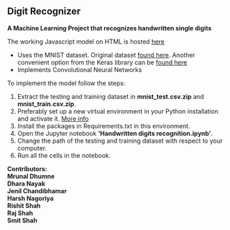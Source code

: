 ## Digit Recognizer

**A Machine Learning Project that recognizes handwritten single digits**

The working Javascript model on HTML is hosted [here](https://shah-raj.github.io/Handwritten-Digit-Recognition/)

- Uses the MNIST dataset. Original dataset [found here](http://yann.lecun.com/exdb/mnist/). Another convenient option from the Keras library can be [found here](https://www.tensorflow.org/api_docs/python/tf/keras/datasets/mnist/load_data)
- Implements Convolutional Neural Networks


To implement the model follow the steps:
  1. Extract the testing and training dataset in **mnist_test.csv.zip** and **mnist_train.csv.zip**.
  2. Preferably set up a new virtual environment in your Python installation and activate it. [More info](https://packaging.python.org/guides/installing-using-pip-and-virtual-environments/)
  3. Install the packages in Requirements.txt in this environment.
  4. Open the Jupyter notebook **'Handwritten digits recognition.ipynb'**.
  5. Change the path of the testing and training dataset with respect to your computer.
  6. Run all the cells in the notebook.

<b>Contributors:
  <br></t>Mrunal Dhumne
  <br></t>Dhara Nayak
  <br></t>Jenil Chandibhamar
  <br></t>Harsh Nagoriya
  <br></t>Rishit Shah
  <br></t>Raj Shah
  <br></t>Smit Shah
